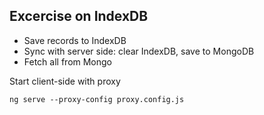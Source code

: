 ## Excercise on IndexDB

- Save records to IndexDB
- Sync with server side: clear IndexDB, save to MongoDB
- Fetch all from Mongo

Start client-side with proxy

```
ng serve --proxy-config proxy.config.js
```


